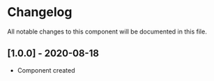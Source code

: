 # Changelog
All notable changes to this component will be documented in this file.

## [1.0.0] - 2020-08-18
- Component created

